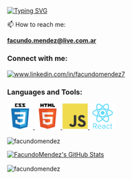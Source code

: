 <a href="https://git.io/typing-svg"><img src="https://readme-typing-svg.herokuapp.com?font=Fira+Code&size=36&pause=1000&color=B787FF&width=1000&height=100&lines=Hi+%F0%9F%91%8B%2C+I'm+Facundo;A+passionate+Frontend+Developer+from+Argentina" alt="Typing SVG" /></a>


 📫 How to reach me:
 
 **facundo.mendez@live.com.ar**


 <h3 align="left" color:"#A693FFFF" >Connect with me:</h3>

 <p align="left" color:"#A693FFFF" >
 <a href="https://linkedin.com/in/www.linkedin.com/in/facundomendez7" target="blank">
 <img align="center" src="https://raw.githubusercontent.com/rahuldkjain/github-profile-readme-generator/master/src/images/icons/Social/linked-in-alt.svg" alt="www.linkedin.com/in/facundomendez7" height="40" width="50" />
</a>
</p>

<h3 align="left" color:"#A693FFFF" >Languages and Tools:</h3>
    
<p align="left"> 
<a href="https://www.w3schools.com/css/" target="_blank" rel="noreferrer"> 
<img src="https://raw.githubusercontent.com/devicons/devicon/master/icons/css3/css3-original-wordmark.svg"alt="css3" width="60" height="60"/> 
</a> 
<a href="https://www.w3.org/html/" target="_blank" rel="noreferrer"> 
<img src="https://raw.githubusercontent.com/devicons/devicon/master/icons/html5/html5-original-wordmark.svg"alt="html5" width="60" height="60"/> 
</a> 
<a href="https://developer.mozilla.org/en-US/docs/Web/JavaScript" target="_blank" rel="noreferrer"> 
<img src="https://raw.githubusercontent.com/devicons/devicon/master/icons/javascript/javascript-original.svg"alt="javascript" width="60" height="60"/> 
</a> 
<a href="https://reactjs.org/" target="_blank" rel="noreferrer"> 
<img src="https://raw.githubusercontent.com/devicons/devicon/master/icons/react/react-original-wordmark.svg"alt="react" width="60" height="60"/> 
</a> 
</p>


<p>
<img align="center"  src="https://github-readme-stats.vercel.app/api/top-langs?username=facundomendez&show_icons=true&locale=en&layout=compact&cardType=level&theme=midnight-purple&Text=B787FF&Title=B183F7&Ring=B183F7&Border=AC95F7&Background=0A0010" alt="facundomendez" />
</p>


<a href="https://awesome-github-stats.azurewebsites.net/index.html??cardType=level&theme=synthwave&Text=B787FF&Title=B183F7&Ring=B183F7&Border=AC95F7&Background=0A0010">    
<img  alt="FacundoMendez's GitHub Stats" src="https://awesome-github-stats.azurewebsites.net/user-stats/FacundoMendez?cardType=level&theme=synthwave&Text=B787FF&Title=B183F7&Ring=B183F7&Border=AC95F7&Background=0A0010" />  
</a>

<p>
<img align="center" src="http://github-readme-streak-stats.herokuapp.com?user=FacundoMendez&theme=github-dark&stroke=A693FF&sideLabels=DADDFF&dates=C0C5FF&currStreakLabel=C0C5FF&sideNums=C29FF7&ring=B183F7&fire=FF7B67&currStreakNum=AC95F7&border=AC95F7&background=0A0010" alt="facundomendez" />
</p>
